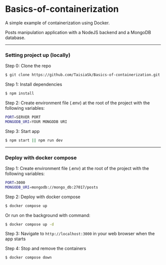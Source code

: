 # Basics-of-containerization

A simple example of containerization using Docker.

Posts manipulation application with a NodeJS backend and a MongoDB database.

---

### Setting project up (locally)

Step 0: Clone the repo

```bash
$ git clone https://github.com/TaisiaSk/Basics-of-containerization.git
```

Step 1: Install dependencies

```bash
$ npm install
```

Step 2: Create environment file (.env) at the root of the project with the following variables:

```bash
PORT=SERVER PORT
MONGODB_URI=YOUR MONGODB URI
```

Step 3: Start app

```bash
$ npm start || npm run dev
```

---

### Deploy with docker compose

Step 1: Create environment file (.env) at the root of the project with the following variables:

```bash
PORT=3000
MONGODB_URI=mongodb://mongo_db:27017/posts
```

Step 2: Deploy with docker compose

```bash
$ docker compose up
```

Or run on the background with command:

```bash
$ docker compose up -d
```

Step 3: Navigate to `http://localhost:3000` in your web browser when the app starts

Step 4: Stop and remove the containers

```bash
$ docker compose down
```
